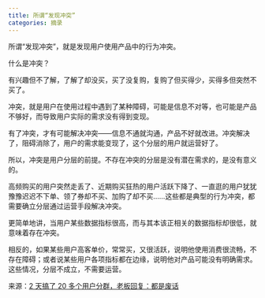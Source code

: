 ```yaml
---
title: 所谓“发现冲突”
categories: 摘录
---
```


所谓“发现冲突”，就是发现用户使用产品中的行为冲突。

什么是冲突？

有兴趣但不了解，了解了却没买，买了没复购，复购了但买得少，买得多但突然不买了。

冲突，就是用户在使用过程中遇到了某种障碍，可能是信息不对等，也可能是产品不够好，而导致用户实际的需求没有得到变现。
<!---more--->

有了冲突，才有可能解决冲突——信息不通就沟通，产品不好就改进。冲突解决了，阻碍消除了，用户的需求能变现了，这个分层的用户就运营好了。

所以，冲突是用户分层的前提。不存在冲突的分层是没有潜在需求的，是没有意义的。

高频购买的用户突然走丢了、近期购买狂热的用户活跃下降了、一直逛的用户犹犹豫豫迟迟不下单、领了券却不买、加购了却不买……这些都是典型的行为冲突，都需要确立分层通过运营手段解决冲突。

更简单地讲，当用户某些数据指标很高，而与其本该正相关的数据指标却很低，就意味着存在冲突。

相反的，如果某些用户高客单价，常常买，又很活跃，说明他使用消费很流畅，不存在障碍；或者说某些用户各项指标都在边缘，说明他对产品可能没有明确需求。这些情况，分层不成立，不需要运营。

来源：[2 天搞了 20 多个用户分群，老板回复：都是废话](https://mp.weixin.qq.com/s/L46OVAFUbY_lDg1tUUybkA)


